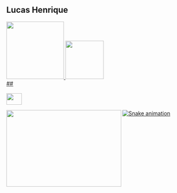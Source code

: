 ## Lucas Henrique

<div align="left">
  <a href="https://github.com/OttoApocalipse">
  <img height="150em" src="https://github-readme-stats.vercel.app/api?username=OttoApocalipse&show_icons=true&theme=dark&include_all_commits=true&count_private=true"/>
  <img height="100em" src="https://github-readme-stats.vercel.app/api/top-langs/?username=OttoApocalipse&layout=compact&langs_count=7&theme=dark"/>
</div>
## <div style="display: inline_block"><br>
  <img align="center" height="30" width="40" src="https://cdn.jsdelivr.net/gh/devicons/devicon/icons/cplusplus/cplusplus-line.svg" />  
  
  ![Snake animation](https://github.com/OttoApocalipse/OttoApocalipse/blob/output/github-contribution-grid-snake.svg)
  <img align="left" height="200" width="300" src="https://i.pinimg.com/564x/7f/76/d8/7f76d808b480be33189171b711a713d1.jpg" >
  
</div>
